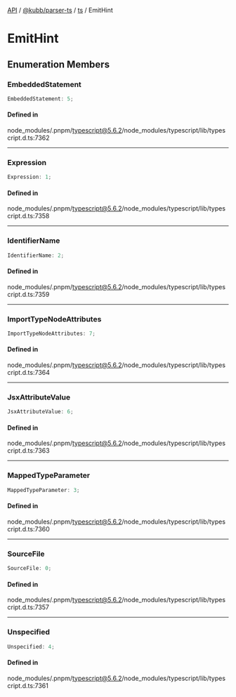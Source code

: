 [API](../../../../../packages.md) / [@kubb/parser-ts](../../../index.md) / [ts](../index.md) / EmitHint

# EmitHint

## Enumeration Members

### EmbeddedStatement

```ts
EmbeddedStatement: 5;
```

#### Defined in

node\_modules/.pnpm/typescript@5.6.2/node\_modules/typescript/lib/typescript.d.ts:7362

***

### Expression

```ts
Expression: 1;
```

#### Defined in

node\_modules/.pnpm/typescript@5.6.2/node\_modules/typescript/lib/typescript.d.ts:7358

***

### IdentifierName

```ts
IdentifierName: 2;
```

#### Defined in

node\_modules/.pnpm/typescript@5.6.2/node\_modules/typescript/lib/typescript.d.ts:7359

***

### ImportTypeNodeAttributes

```ts
ImportTypeNodeAttributes: 7;
```

#### Defined in

node\_modules/.pnpm/typescript@5.6.2/node\_modules/typescript/lib/typescript.d.ts:7364

***

### JsxAttributeValue

```ts
JsxAttributeValue: 6;
```

#### Defined in

node\_modules/.pnpm/typescript@5.6.2/node\_modules/typescript/lib/typescript.d.ts:7363

***

### MappedTypeParameter

```ts
MappedTypeParameter: 3;
```

#### Defined in

node\_modules/.pnpm/typescript@5.6.2/node\_modules/typescript/lib/typescript.d.ts:7360

***

### SourceFile

```ts
SourceFile: 0;
```

#### Defined in

node\_modules/.pnpm/typescript@5.6.2/node\_modules/typescript/lib/typescript.d.ts:7357

***

### Unspecified

```ts
Unspecified: 4;
```

#### Defined in

node\_modules/.pnpm/typescript@5.6.2/node\_modules/typescript/lib/typescript.d.ts:7361
